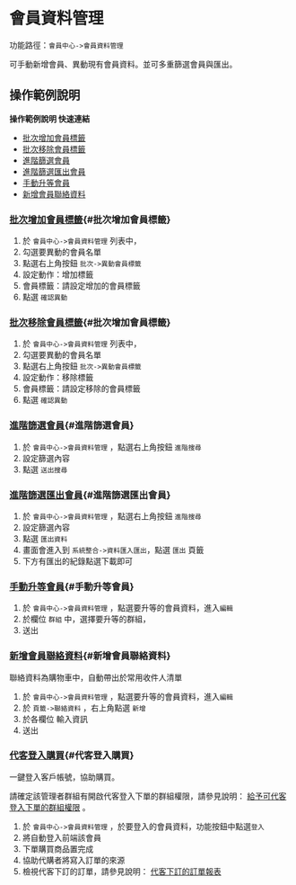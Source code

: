 #  會員資料管理

功能路徑：`會員中心->會員資料管理`

可手動新增會員、異動現有會員資料。並可多重篩選會員與匯出。



##  操作範例說明

**操作範例說明 快速連結**

* [批次增加會員標籤](/guide/member#批次增加會員標籤)
* [批次移除會員標籤](/guide/member#批次增加會員標籤)
* [進階篩選會員](/guide/member#進階篩選會員)
* [進階篩選匯出會員](/guide/member#進階篩選匯出會員)
* [手動升等會員](/guide/member#手動升等會員)
* [新增會員聯絡資料](/guide/member#新增會員聯絡資料)


### [批次增加會員標籤](/guide/member#批次增加會員標籤){#批次增加會員標籤}

1. 於 `會員中心->會員資料管理` 列表中，
2. 勾選要異動的會員名單   
3. 點選右上角按鈕 `批次->異動會員標籤`
4. 設定動作：增加標籤
5. 會員標籤：請設定增加的會員標籤
6. 點選 `確認異動`



### [批次移除會員標籤](/guide/member#批次增加會員標籤){#批次增加會員標籤}

1. 於 `會員中心->會員資料管理` 列表中，
2. 勾選要異動的會員名單
3. 點選右上角按鈕 `批次->異動會員標籤`
4. 設定動作：移除標籤
5. 會員標籤：請設定移除的會員標籤
6. 點選 `確認異動`


### [進階篩選會員](/guide/member#進階篩選會員){#進階篩選會員}

1. 於 `會員中心->會員資料管理` ，點選右上角按鈕 `進階搜尋`
4. 設定篩選內容
5. 點選 `送出搜尋`


### [進階篩選匯出會員](/guide/member#進階篩選匯出會員){#進階篩選匯出會員}

1. 於 `會員中心->會員資料管理` ，點選右上角按鈕 `進階搜尋`
4. 設定篩選內容
5. 點選 `匯出資料`
6. 畫面會進入到 `系統整合->資料匯入匯出`，點選 `匯出` 頁籤
7. 下方有匯出的紀錄點選下載即可


### [手動升等會員](/guide/member#手動升等會員){#手動升等會員}

1. 於 `會員中心->會員資料管理` ，點選要升等的會員資料，進入`編輯`
2. 於欄位 `群組` 中，選擇要升等的群組，
3. 送出

### [新增會員聯絡資料](/guide/member#新增會員聯絡資料){#新增會員聯絡資料}

聯絡資料為購物車中，自動帶出於常用收件人清單

1. 於 `會員中心->會員資料管理` ，點選要升等的會員資料，進入`編輯`
1. 於 `頁籤->聯絡資料` ，右上角點選 `新增`
2. 於各欄位 輸入資訊
3. 送出


### [代客登入購買](/guide/member#代客登入購買){#代客登入購買}

一鍵登入客戶帳號，協助購買。

請確定該管理者群組有開啟代客登入下單的群組權限，請參見說明： [給予可代客登入下單的群組權限](/guide/role#給予可代客登入下單的群組權限) 。

1. 於 `會員中心->會員資料管理` ，於要登入的會員資料，功能按鈕中點選`登入`
1. 將自動登入前端該會員
2. 下單購買商品置完成
3. 協助代購者將寫入訂單的來源
4. 檢視代客下訂的訂單，請參見說明： [代客下訂的訂單報表](/guide/order-form#代客下訂的訂單報表)

